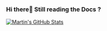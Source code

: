 ### Hi there👋 Still reading the Docs ?

<a href="https://github.com/SheilaAbby/SheilaAbby">
  <img align="center" src="https://github-readme-stats.vercel.app/api?username=SheilaAbby&show_icons=true&line_height=27&count_private=true&title_color=ffffff&text_color=c9cacc&icon_color=2bbc8a&bg_color=1d1f21" alt="Martin's GitHub Stats" />
</a>

